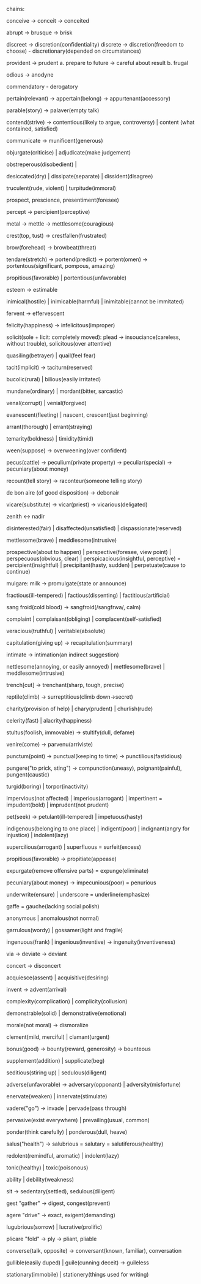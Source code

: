 chains:

conceive -> conceit -> conceited

abrupt -> brusque -> brisk

discreet -> discretion(confidentiality)
discrete -> discretion(freedom to choose) - discretionary(depended on circumstances)

provident -> prudent
a. prepare to future -> careful about result
b. frugal

odious -> anodyne

commendatory - derogatory

pertain(relevant) -> appertain(belong) -> appurtenant(accessory)

parable(story) -> palaver(empty talk)

contend(strive) -> contentious(likely to argue, controversy) | content (what contained, satisfied)

communicate -> munificent(generous)

objurgate(criticise) | adjudicate(make judgement)

obstreperous(disobedient) |

desiccated(dry) | dissipate(separate) | dissident(disagree)

truculent(rude, violent) | turpitude(immoral)

prospect, prescience, presentiment(foresee)

percept -> percipient(perceptive)

metal -> mettle -> mettlesome(couragious)

crest(top, tust) -> crestfallen(frustrated)

brow(forehead) -> browbeat(threat)

tendare(stretch) -> portend(predict) -> portent(omen) -> portentous(significant, pompous, amazing)

propitious(favorable) | portentious(unfavorable)

esteem -> estimable

inimical(hostile) | inimicable(harmful) | inimitable(cannot be immitated)

fervent -> effervescent

felicity(happiness) -> infelicitous(improper)

solicit(sole + licit: completely moved): plead -> insouciance(careless, without trouble), solicitous(over attentive)

quasiling(betrayer) | quail(feel fear)

tacit(implicit) -> taciturn(reserved)

bucolic(rural) | bilious(easily irritated)

mundane(ordinary) | mordant(bitter, sarcastic)

venal(corrupt) | venial(forgived)

evanescent(fleeting) | nascent, crescent(just beginning)

arrant(thorough) | errant(straying)

temarity(boldness) | timidity(timid)

ween(suppose) -> overweening(over confident)

pecus(cattle) -> peculium(private property) -> peculiar(special) -> pecuniary(about money)

recount(tell story) -> raconteur(someone telling story)

de bon aire (of good disposition) -> debonair

vicare(substitute) -> vicar(priest) -> vicarious(deligated)

zenith <-> nadir

disinterested(fair) | disaffected(unsatisfied) | dispassionate(reserved)

mettlesome(brave) | meddlesome(intrusive)

prospective(about to happen) | perspective(foresee, view point) | perspecuous(obvious, clear) | perspicacious(insightful, perceptive) = percipient(insightful) | precipitant(hasty, sudden) | perpetuate(cause to continue)

mulgare: milk -> promulgate(state or announce)

fractious(ill-tempered) | factious(dissenting) | factitious(artificial)

sang froid(cold blood) -> sangfroid(/sangfrwa/, calm)

complaint | complaisant(obliging) | complacent(self-satisfied)

veracious(truthful) | veritable(absolute)

capitulation(giving up) -> recapitulation(summary)

intimate -> intimation(an indirect suggestion)

nettlesome(annoying, or easily annoyed) | mettlesome(brave) | meddlesome(intrusive)

trench[cut] -> trenchant(sharp, tough, precise)

reptile(climb) -> surreptitious(climb down->secret)

charity(provision of help) | chary(prudent) | churlish(rude)

celerity(fast) | alacrity(happiness)

stultus(foolish, immovable) -> stultify(dull, defame)

venire(come) -> parvenu(arriviste)

punctum(point) -> punctual(keeping to time) -> punctilious(fastidious)

pungere("to prick, sting") -> compunction(uneasy), poignant(painful), pungent(caustic)

turgid(boring) | torpor(inactivity)

impervious(not affected) | imperious(arrogant) | impertinent = impudent(bold) | imprudent(not prudent)

pet(seek) -> petulant(ill-tempered) | impetuous(hasty)

indigenous(belonging to one place) | indigent(poor) | indignant(angry for injustice) | indolent(lazy)

supercilious(arrogant) | superfluous = surfeit(excess)

propitious(favorable) -> propitiate(appease)

expurgate(remove offensive parts) = expunge(eliminate)

pecuniary(about money) -> impecunious(poor) = penurious

underwrite(ensure) | underscore = underline(emphasize)

gaffe = gauche(lacking social polish)

anonymous | anomalous(not normal)

garrulous(wordy) | gossamer(light and fragile)

ingenuous(frank) | ingenious(inventive) -> ingenuity(inventiveness)

via -> deviate -> deviant

concert -> disconcert

acquiesce(assent) | acquisitive(desiring)

invent -> advent(arrival)

complexity(complication) | complicity(collusion)

demonstrable(solid) | demonstrative(emotional)

morale(not moral) -> dismoralize

clement(mild, merciful) | clamant(urgent)

bonus(good) -> bounty(reward, generosity) -> bounteous

supplement(addition) | supplicate(beg)

seditious(stiring up) | sedulous(diligent)

adverse(unfavorable) -> adversary(opponant) | adversity(misfortune)

enervate(weaken) | innervate(stimulate)

vadere("go") -> invade | pervade(pass through)

pervasive(exist everywhere) | prevailing(usual, common)

ponder(think carefully) | ponderous(dull, heave)

salus("health") -> salubrious = salutary = salutiferous(healthy)

redolent(remindful, aromatic) | indolent(lazy)

tonic(healthy) | toxic(poisonous)

ability | debility(weakness)

sit -> sedentary(settled), sedulous(diligent)

gest "gather" -> digest, congest(prevent)

agere "drive" -> exact, exigent(demanding)

lugubrious(sorrow) | lucrative(prolific)

plicare "fold" -> ply -> pliant, pliable

converse(talk, opposite) -> conversant(known, familiar), conversation

gullible(easily duped) | guile(cunning deceit) -> guileless

stationary(immobile) | stationery(things used for writing)
